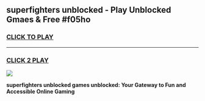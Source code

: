 
## superfighters unblocked - Play Unblocked Gmaes & Free #f05ho
<h3>
<a href="https://news.freeplayer.one?title=superfighters_unblocked&ref=03M">CLICK TO PLAY</a></h3>
<hr>

<h3>
<a href="https://news.freeplayer.one?title=superfighters_unblocked&ref=03M">CLICK 2 PLAY</a>
  
</h3>

<a href="https://news.freeplayer.one?title=superfighters_unblocked&ref=03M"><img src="https://clearcache.store/games.png"></a>


**superfighters unblocked games unblocked: Your Gateway to Fun and Accessible Online Gaming**
